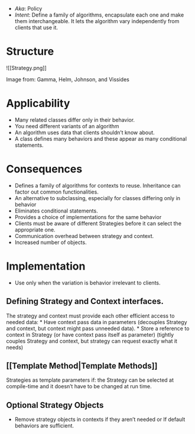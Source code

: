 * *Aka*: Policy
* *Intent*: Define a family of algorithms, encapsulate each one and make them interchangeable. It lets the algorithm vary independently from clients that use it.
# Structure
![[Strategy.png]]
<figcaption> Image from: Gamma, Helm, Johnson, and Vissides </figcaption>

# Applicability
* Many related classes differ only in their behavior.
* You need different variants of an algorithm
* An algorithm uses data that clients shouldn’t know about.
* A class defines many behaviors and these appear as many conditional statements.

# Consequences
* Defines a family of algorithms for contexts to reuse. Inheritance can factor out common functionalities.
* An alternative to subclassing, especially for classes differing only in behavior
* Eliminates conditional statements.
* Provides a choice of implementations for the same behavior
* Clients must be aware of different Strategies before it can select the appropriate one.
* Communication overhead between strategy and context.
* Increased number of objects.

# Implementation
* Use only when the variation is behavior irrelevant to clients.

## Defining Strategy and Context interfaces. 
The strategy and context must provide each other efficient access to needed data:
	* Have context pass data in parameters (decouples Strategy and context, but context might pass unneeded data).
	* Store a reference to context in Strategy (or have context pass itself as parameter) (tightly couples Strategy and context, but strategy can request exactly what it needs)

## [[Template Method|Template Methods]]
Strategies as template parameters if: the Strategy can be selected at compile-time and it doesn’t have to be changed at run time.

## Optional Strategy Objects
* Remove strategy objects in contexts if they aren’t needed or If default behaviors are sufficient.